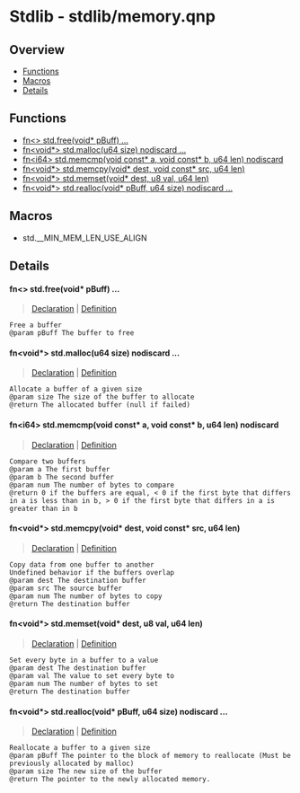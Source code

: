 
# Stdlib - stdlib/memory.qnp

## Overview
 - [Functions](#functions)
 - [Macros](#macros)
 - [Details](#details)


## Functions
 - [fn\<\> std.free(void* pBuff) ...](#ref_953a0a3a352127b01d83889b86ce45f7)
 - [fn\<void*\> std.malloc(u64 size) nodiscard ...](#ref_10f8f64c1590f95440f24093373de61c)
 - [fn\<i64\> std.memcmp(void const* a, void const* b, u64 len) nodiscard](#ref_f92803298a2f8a1c3ab0e70d68068d28)
 - [fn\<void*\> std.memcpy(void* dest, void const* src, u64 len)](#ref_1d215a9dab34b1a5e7ae3498a51292e5)
 - [fn\<void*\> std.memset(void* dest, u8 val, u64 len)](#ref_136a1f6851b37081a15590abe2901f01)
 - [fn\<void*\> std.realloc(void* pBuff, u64 size) nodiscard ...](#ref_28da28462f0cfd1db599ca703c7a652b)

## Macros
 - std.__MIN_MEM_LEN_USE_ALIGN

## Details
#### <a id="ref_953a0a3a352127b01d83889b86ce45f7"/>fn\<\> std.free(void* pBuff) ...
> [Declaration](/stdlib/memory.qnp?plain=1#L44) | [Definition](/stdlib/platform/linux/memory.qnp?plain=1#L303)
```qinp
Free a buffer
@param pBuff The buffer to free
```
#### <a id="ref_10f8f64c1590f95440f24093373de61c"/>fn\<void*\> std.malloc(u64 size) nodiscard ...
> [Declaration](/stdlib/memory.qnp?plain=1#L34) | [Definition](/stdlib/platform/linux/memory.qnp?plain=1#L233)
```qinp
Allocate a buffer of a given size
@param size The size of the buffer to allocate
@return The allocated buffer (null if failed)
```
#### <a id="ref_f92803298a2f8a1c3ab0e70d68068d28"/>fn\<i64\> std.memcmp(void const* a, void const* b, u64 len) nodiscard
> [Declaration](/stdlib/memory.qnp?plain=1#L29) | [Definition](/stdlib/memory.qnp?plain=1#L110)
```qinp
Compare two buffers
@param a The first buffer
@param b The second buffer
@param num The number of bytes to compare
@return 0 if the buffers are equal, < 0 if the first byte that differs in a is less than in b, > 0 if the first byte that differs in a is greater than in b
```
#### <a id="ref_1d215a9dab34b1a5e7ae3498a51292e5"/>fn\<void*\> std.memcpy(void* dest, void const* src, u64 len)
> [Declaration](/stdlib/memory.qnp?plain=1#L15) | [Definition](/stdlib/memory.qnp?plain=1#L50)
```qinp
Copy data from one buffer to another
Undefined behavior if the buffers overlap
@param dest The destination buffer
@param src The source buffer
@param num The number of bytes to copy
@return The destination buffer
```
#### <a id="ref_136a1f6851b37081a15590abe2901f01"/>fn\<void*\> std.memset(void* dest, u8 val, u64 len)
> [Declaration](/stdlib/memory.qnp?plain=1#L22) | [Definition](/stdlib/memory.qnp?plain=1#L79)
```qinp
Set every byte in a buffer to a value
@param dest The destination buffer
@param val The value to set every byte to
@param num The number of bytes to set
@return The destination buffer
```
#### <a id="ref_28da28462f0cfd1db599ca703c7a652b"/>fn\<void*\> std.realloc(void* pBuff, u64 size) nodiscard ...
> [Declaration](/stdlib/memory.qnp?plain=1#L40) | [Definition](/stdlib/platform/linux/memory.qnp?plain=1#L255)
```qinp
Reallocate a buffer to a given size
@param pBuff The pointer to the block of memory to reallocate (Must be previously allocated by malloc)
@param size The new size of the buffer
@return The pointer to the newly allocated memory.
```

